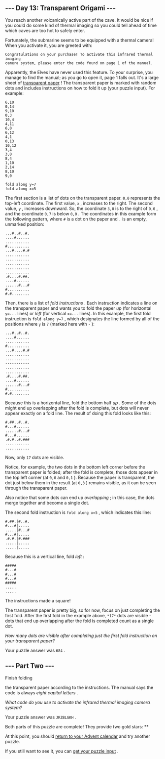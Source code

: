  --- Day 13: Transparent Origami ---
-------------------------------------



 You reach another volcanically active part of the cave. It would be nice if you could do some kind of thermal imaging so you could tell ahead of time which caves are too hot to safely enter.
 



 Fortunately, the submarine seems to be equipped with a thermal camera! When you activate it, you are greeted with:
 



```
Congratulations on your purchase! To activate this infrared thermal imaging
camera system, please enter the code found on page 1 of the manual.

```


 Apparently, the Elves have never used this feature. To your surprise, you manage to find the manual; as you go to open it, page 1 falls out. It's a large sheet of
 [transparent paper](https://en.wikipedia.org/wiki/Transparency_(projection)) 
 ! The transparent paper is marked with random dots and includes instructions on how to fold it up (your puzzle input). For example:
 



```
6,10
0,14
9,10
0,3
10,4
4,11
6,0
6,12
4,1
0,13
10,12
3,4
3,0
8,4
1,10
2,14
8,10
9,0

fold along y=7
fold along x=5

```


 The first section is a list of dots on the transparent paper.
 `0,0` 
 represents the top-left coordinate. The first value,
 `x` 
 , increases to the right. The second value,
 `y` 
 , increases downward. So, the coordinate
 `3,0` 
 is to the right of
 `0,0` 
 , and the coordinate
 `0,7` 
 is below
 `0,0` 
 . The coordinates in this example form the following pattern, where
 `#` 
 is a dot on the paper and
 `.` 
 is an empty, unmarked position:
 



```
...#..#..#.
....#......
...........
#..........
...#....#.#
...........
...........
...........
...........
...........
.#....#.##.
....#......
......#...#
#..........
#.#........

```


 Then, there is a list of
 *fold instructions* 
 . Each instruction indicates a line on the transparent paper and wants you to fold the paper
 *up* 
 (for horizontal
 `y=...` 
 lines) or
 *left* 
 (for vertical
 `x=...` 
 lines). In this example, the first fold instruction is
 `fold along y=7` 
 , which designates the line formed by all of the positions where
 `y` 
 is
 `7` 
 (marked here with
 `-` 
 ):
 



```
...#..#..#.
....#......
...........
#..........
...#....#.#
...........
...........
-----------
...........
...........
.#....#.##.
....#......
......#...#
#..........
#.#........

```


 Because this is a horizontal line, fold the bottom half
 *up* 
 . Some of the dots might end up overlapping after the fold is complete, but dots will never appear exactly on a fold line. The result of doing this fold looks like this:
 



```
#.##..#..#.
#...#......
......#...#
#...#......
.#.#..#.###
...........
...........

```


 Now, only
 `17` 
 dots are visible.
 



 Notice, for example, the two dots in the bottom left corner before the transparent paper is folded; after the fold is complete, those dots appear in the top left corner (at
 `0,0` 
 and
 `0,1` 
 ). Because the paper is transparent, the dot just below them in the result (at
 `0,3` 
 ) remains visible, as it can be seen through the transparent paper.
 



 Also notice that some dots can end up
 *overlapping* 
 ; in this case, the dots merge together and become a single dot.
 



 The second fold instruction is
 `fold along x=5` 
 , which indicates this line:
 



```
#.##.|#..#.
#...#|.....
.....|#...#
#...#|.....
.#.#.|#.###
.....|.....
.....|.....

```


 Because this is a vertical line, fold
 *left* 
 :
 



```
#####
#...#
#...#
#...#
#####
.....
.....

```


 The instructions made a square!
 



 The transparent paper is pretty big, so for now, focus on just completing the first fold. After the first fold in the example above,
 `*17*`
 dots are visible - dots that end up overlapping after the fold is completed count as a single dot.
 



*How many dots are visible after completing just the first fold instruction on your transparent paper?* 





 Your puzzle answer was
 `684` 
 .
 




 --- Part Two ---
------------------




 Finish folding
 
 the transparent paper according to the instructions. The manual says the code is always
 *eight capital letters* 
 .
 



*What code do you use to activate the infrared thermal imaging camera system?* 





 Your puzzle answer was
 `JRZBLGKH` 
 .
 



 Both parts of this puzzle are complete! They provide two gold stars: **
 



 At this point, you should
 [return to your Advent calendar](/2021) 
 and try another puzzle.
 



 If you still want to see it, you can
 [get your puzzle input](13/input) 
 .
 
